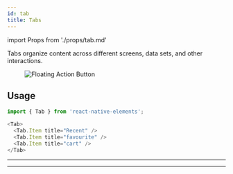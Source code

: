 ```yaml
---
id: tab
title: Tabs
---
```


import Props from './props/tab.md'

Tabs organize content across different screens, data sets, and other interactions.

<div className="component-preview component-preview--grid component-preview--grid-10">
  <figure>
    <img src="/img/tab.jpg" alt="Floating Action Button" />
  </figure>
</div>

## Usage

```js
import { Tab } from 'react-native-elements';
```

```js
<Tab>
  <Tab.Item title="Recent" />
  <Tab.Item title="favourite" />
  <Tab.Item title="cart" />
</Tab>
```

---

<Props />

---
